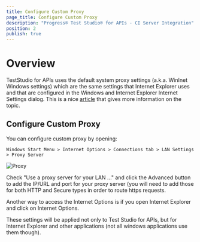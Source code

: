 ```yaml
---
title: Configure Custom Proxy
page_title: Configure Custom Proxy
description: "Progress® Test Studio® for APIs - CI Server Integration"
position: 2
publish: true
---
```


# Overview

TestStudio for APIs uses the default system proxy settings (a.k.a. WinInet Windows settings)  which are the same settings that Internet Explorer
uses and that are configured in the Windows and Internet Explorer Internet Settings dialog. 
This is a nice <a href="https://www.securelink.be/windows-proxy-settings-explained/">article</a> that gives more information on the topic.

## Configure Custom Proxy

You can configure custom proxy by opening:

`Windows Start Menu > Internet Options > Connections tab > LAN Settings > Proxy Server`

![Proxy][1]

Check "Use a proxy server for your LAN ..." and click the Advanced button to add the IP/URL and port for your proxy server 
(you will need to add those for both HTTP and Secure types in order to route https requests. 

Another way to access the Internet Options is if you open Internet Explorer and click on Internet Options.

These settings will be applied not only to Test Studio for APIs, but for Internet Explorer and other applications (not all windows applications use them though).

[1]: /img/troubleshooting-guide/deregister-proxy/registered-proxy.png